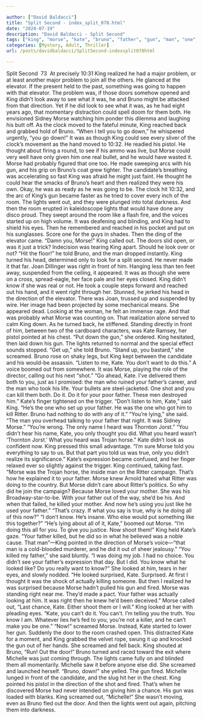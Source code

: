```yaml
---

author: ["David Baldacci"]
title: "Split Second - index_split_078.html"
date: "2024-07-19"
description: "David Baldacci - Split Second"
tags: ["king", "morse", "kate", "bruno", "father", "gun", "man", "one", "door", "look", "see", "light", "know", "screamed", "elevator", "direction", "could", "thought", "room", "like", "eye", "told", "right", "ritter", "looked"]
categories: [Mystery, Adult, Thriller]
url: /posts/davidbaldacci/SplitSecond-indexsplit078html

---
```



Split Second
		 73 
At precisely 10:31 King realized he had a major problem, or at least another major problem to join all the others. He glanced at the elevator. If the present held to the past, something was going to happen with that elevator. The problem was, if those doors somehow opened and King didn’t look away to see what it was, he and Bruno might be attacked from that direction. Yet if he did look to see what it was, as he had eight years ago, that momentary distraction could spell doom for them both. He envisioned Sidney Morse watching him ponder this dilemma and laughing his butt off.
As the clock moved to the fateful minute, King reached back and grabbed hold of Bruno. “When I tell you to go down,” he whispered urgently, “you go down!”
It was as though King could see every sliver of the clock’s movement as the hand moved to 10:32. He readied his pistol. He thought about firing a round, to see if his ammo was live, but Morse could very well have only given him one real bullet, and he would have wasted it. Morse had probably figured that one too.
He made sweeping arcs with his gun, and his grip on Bruno’s coat grew tighter. The candidate’s breathing was accelerating so fast King was afraid he might just faint. He thought he could hear the smacks of Bruno’s heart and then realized they were his own. Okay, he was as ready as he was going to be.
The clock hit 10:32, and the arc of King’s gun became faster as he tried to cover every inch of the room. The lights went out, and they were plunged into total darkness. And then the room erupted in kaleidoscope lights that would have done any disco proud. They swept around the room like a flash fire, and the voices started up on high volume. It was deafening and blinding, and King had to shield his eyes. Then he remembered and reached in his pocket and put on his sunglasses. Score one for the guys in shades.
Then the ding of the elevator came.
“Damn you, Morse!” King called out.
The doors slid open, or was it just a trick? Indecision was tearing King apart. Should he look over or not?
“Hit the floor!” he told Bruno, and the man dropped instantly. King turned his head, determined only to look for a split second. He never made it that far.
Joan Dillinger was right in front of him. Hanging less than ten feet away, suspended from the ceiling, it appeared. It was as though she were on a cross, spread-eagle, her face pale and her eyes closed. King didn’t know if she was real or not. He took a couple steps forward and reached out his hand, and it went right through her. Stunned, he jerked his head in the direction of the elevator. There was Joan, trussed up and suspended by wire. Her image had been projected by some mechanical means. She appeared dead.
Looking at the woman, he felt an immense rage. And that was probably what Morse was counting on. That realization alone served to calm King down.
As he turned back, he stiffened. Standing directly in front of him, between two of the cardboard characters, was Kate Ramsey, her pistol pointed at his chest. “Put down the gun,” she ordered.
King hesitated, then laid down his gun. The lights returned to normal and the special effect sounds stopped.
“Get up,” she told Bruno. “Stand up, you bastard,” she screamed.
Bruno rose on shaky legs, but King kept between the candidate and his would-be assassin.
“Listen to me, Kate. You don’t want to do this.”
A voice boomed out from somewhere. It was Morse, playing the role of the director, calling out his next “shot.”
“Go ahead, Kate. I’ve delivered them both to you, just as I promised: the man who ruined your father’s career, and the man who took his life. Your bullets are steel-jacketed. One shot and you can kill them both. Do it. Do it for your poor father. These men destroyed him.”
Kate’s finger tightened on the trigger.
“Don’t listen to him, Kate,” said King. “He’s the one who set up your father. He was the one who got him to kill Ritter. Bruno had nothing to do with any of it.”
“You’re lying,” she said.
“The man you overhead talking to your father that night. It was Sidney Morse.”
“You’re wrong. The only name I heard was Thornton Jorst.”
“You didn’t hear his name, Kate, you only thought you did. What you heard wasn’t ‘Thornton Jorst.’ What you heard was Trojan horse.”
Kate didn’t look as confident now.
King pressed this small advantage. “I’m sure Morse told you everything to say to us. But that part you told us was true, only you didn’t realize its significance.” Kate’s expression became confused, and her finger relaxed ever so slightly against the trigger.
King continued, talking fast. “Morse was the Trojan horse, the inside man on the Ritter campaign. That’s how he explained it to your father. Morse knew Arnold hated what Ritter was doing to the country. But Morse didn’t care about Ritter’s politics. So why did he join the campaign? Because Morse loved your mother. She was his Broadway-star-to-be. With your father out of the way, she’d be his. And when that failed, he killed your mother. And now he’s using you just like he used your father.”
“That’s crazy. If what you say is true, why is he doing all of this now?”
“I don’t know. He’s insane. Who else would put something like this together?”
“He’s lying about all of it, Kate,” boomed out Morse. “I’m doing this all for you. To give you justice. Now shoot them!”
King held Kate’s gaze. “Your father killed, but he did so in what he believed was a noble cause. That man”—King pointed in the direction of Morse’s voice—“that man is a cold-blooded murderer, and he did it out of sheer jealousy.”
“You killed my father,” she said bluntly.
“I was doing my job. I had no choice. You didn’t see your father’s expression that day. But I did. You know what he looked like? Do you really want to know?”
She looked at him, tears in her eyes, and slowly nodded.
“He looked surprised, Kate. Surprised. At first I thought it was the shock of actually killing someone. But then I realized he was surprised because Morse hadn’t pulled his gun and fired. Morse was standing right near me. They’d made a pact. Your father was actually looking at him. It was right then he knew he’d been deceived.”
Morse called out, “Last chance, Kate. Either shoot them or I will.”
King looked at her with pleading eyes. “Kate, you can’t do it. You can’t. I’m telling you the truth. You know I am. Whatever lies he’s fed to you, you’re not a killer, and he can’t make you be one.”
“Now!” screamed Morse.
Instead, Kate started to lower her gun. Suddenly the door to the room crashed open. This distracted Kate for a moment, and King grabbed the velvet rope, swung it up and knocked the gun out of her hands. She screamed and fell back.
King shouted at Bruno, “Run! Out the door!”
Bruno turned and raced toward the exit where Michelle was just coming through.
The lights came fully on and blinded them all momentarily. Michelle saw it before anyone else did. She screamed and launched herself. “Bruno, down!” she yelled.
The gun fired. Michelle lunged in front of the candidate, and the slug hit her in the chest.
King pointed his pistol in the direction of the shot and fired. That’s when he discovered Morse had never intended on giving him a chance. His gun was loaded with blanks.
King screamed out, “Michelle!”
She wasn’t moving, even as Bruno fled out the door. And then the lights went out again, pitching them into darkness.

